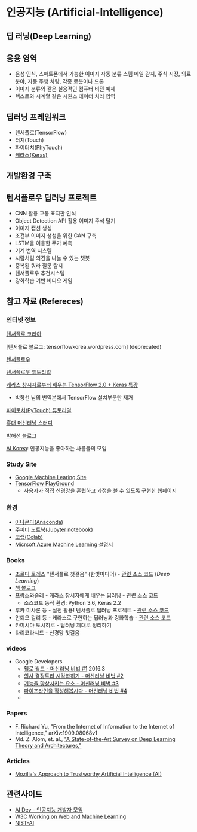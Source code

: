 # 인공지능 (Artificial-Intelligence)

## 딥 러닝(Deep Learning)

## 응용 영역

* 음성 인식, 스마트폰에서 가능한 이미지 자동 분류 스펨 메일 감지, 주식 시장, 의료 분야, 자동 주행 차량, 각종 로봇이나 드론 
* 이미지 분류와 같은 실용적인 컴퓨터 비전 예제
* 텍스트와 시계열 같은 시퀀스 데이터 처리 영역

## 딥러닝 프레임워크 

* 텐서플로(TensorFlow)
* 터치(Touch)
* 파이터치(PhyTouch)
* [케라스(Keras)](https://keras.io)


## 개발환경 구축



## 텐서플로우 딥러닝 프로젝트

* CNN 활용 교통 표지판 인식
* Object Detection API 활용 이미지 주석 달기
* 이미지 캡션 생성
* 조건부 이미지 생성을 위한 GAN 구축
* LSTM을 이용한 주가 예측
* 기계 번역 시스템
* 시람처럼 의견을 나눌 수 있는 챗봇
* 중복된 쿼라 질문 탐지
* 텐서플로우 추천시스템
* 강화학습 기반 비디오 게임 


## 참고 자료 (Refereces) 

### 인터넷 정보

[텐서플로 코리아](facebook.com/groups/TensorFlowKR)

[텐서플로 볼로그: tensorflowkorea.wordpress.com] (deprecated)

[텐서플로우](https://tensorflow.org) 

[텐서플로우 튜토리얼](https://www.tensorflow.org/tutorials/)

[케라스 창시자로부터 배우는 TensorFlow 2.0 + Keras 특강](https://colab.research.google.com/drive/1Nz6RkuBOEh_Ah11NSRKRO_YCt1C-8Eze)
  - 박창선 님의 번역본에서 TensorFlow 설치부분만 제거
  
[파이토치(PyTouch) 튜토리얼](https://tutorials.pytorch.kr/)

[홍대 머신러닝 스터디](https://www.meetup.com/ko-KR/Hongdae-Machine-Learning-Study/)

[박해선 블로그](https://tensorflow.blog)

[AI Korea](http://aikorea.org): 인공지능을 좋아하는 사름들의 모임



### Study Site

* [Google Machine Learing Site](https://developers.google.com/machine-learning/crash-course)
* [TensorFlow PlayGround](http://playground.tensorflow.org)
  - 사용자가 직접 신경망을 훈련하고 과정을 볼 수 있도록 구현한 웹페이지


### 환경

* [아나콘다(Anaconda)](http://anaconda.com)
* [주피터 노트북(Jupyter notebook)](http://jupyter.org) 
* [코랩(Colab)](https://colab.research.google.com/notebooks/intro.ipynb)
* [Micrsoft Azure Machine Learning 설명서](https://docs.microsoft.com/ko-kr/azure/machine-learning/)

### Books

* [조르디 토레스](https://torres.ai/publicaciones-investigacion/) "텐서플로 첫걸음" (한빛미디어) - [관련 소스 코드](http://git.io/v64JG) (*Deep Learning*)
* [책 볼로그](https://tensorflow.blog/tag/jordi-torres/)
* 프랑소와숄레 - 케라스 창시자에게 배우는 딥러닝 - [관련 소스 코드](https://github.com/rickiepark/deep-learning-with-python-notebook/)
  + 소스코드 동작 환경: Python 3.6, Keras 2.2 
* 루카 미사론 등 - 실전 활용! 텐서플로 딥러닝 프로젝트 - [관련 소스 코드](https://github.com/wikibook/tensorflow-projects)
* 안퇴오 컬리 등 - 케라스로 구현하는 딥러닝과 강화학습 - [관련 소스 코드](https://github.com/PacktPublishing/Deep-Learning-with-Keras/)
* 카미시마 토시히로 - 딥러닝 제대로 정리하기
* 타리코라시드 - 신경망 첫걸음


### videos 

* Google Developers
  - [휄로 월드 - 머신러닝 비법 #1](https://www.youtube.com/watch?v=cKxRvEZd3Mw)  2016.3
  - [의사 결정트리  시각화히기 - 머신러닝 비법 #2](https://www.youtube.com/watch?v=tNa99PG8hR8)
  - [기능을 향상시키는 요소 - 머신러닝 비법 #3](https://www.youtube.com/watch?v=N9fDIAflCMY)
  - [파이프라인을 작성해봅시다 - 머신러닝 비법 #4](https://www.youtube.com/watch?v=84gqSbLcBFE)
  - 
  


### Papers

* F. Richard Yu, "From the Internet of Information to the Internet of Intelligence," arXiv:1909.08068v1
* Md. Z. Alom, et. al., ["A State-of-the-Art Survey on Deep Learning Theory and Architectures,"](https://www.mdpi.com/2079-9292/8/3/292)

### Articles

* [Mozilla's Approach to Trustworthy Artificial Intelligence (AI)](https://foundation.mozilla.org/en/blog/mozillas-approach-to-trustworthy-artificial-intelligence-ai/?utm_source=newsletter-mofo&utm_medium=email&utm_campaign=AIwhatweredoing&utm_term=5167532)


## 관련사이트 

* [AI Dev - 인공지능 개발자 모임](http://aidev.co.kr/)
* [W3C Working on Web and Machine Learning](https://www.w3.org/2020/06/machine-learning-workshop/presentations.html)
* [NIST-AI](https://www.nist.gov/topics/artificial-intelligence)



